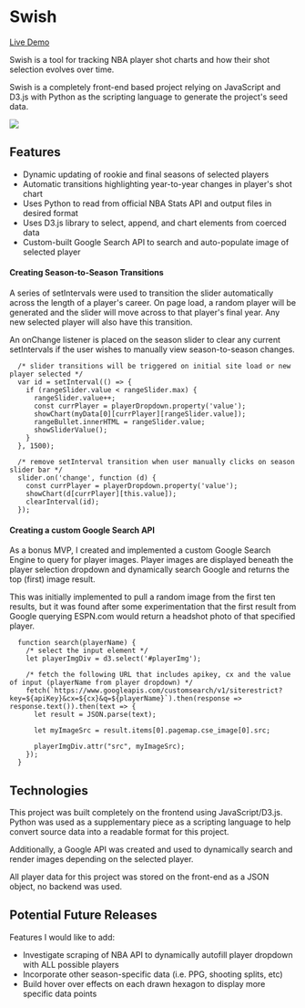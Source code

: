 # Swish

[Live Demo](https://jinfull.github.io/swish/)

Swish is a tool for tracking NBA player shot charts and how their shot selection evolves over time. 

Swish is a completely front-end based project relying on JavaScript and D3.js with Python as the scripting language to generate the project's seed data.

![](./assets/readme/swish-gif.gif)

## Features
* Dynamic updating of rookie and final seasons of selected players
* Automatic transitions highlighting year-to-year changes in player's shot chart
* Uses Python to read from official NBA Stats API and output files in desired format
* Uses D3.js library to select, append, and chart elements from coerced data
* Custom-built Google Search API to search and auto-populate image of selected player

#### Creating Season-to-Season Transitions

A series of setIntervals were used to transition the slider automatically across the length of a player's career. On page load, a random player will be generated and the slider will move across to that player's final year. Any new selected player will also have this transition. 

An onChange listener is placed on the season slider to clear any current setIntervals if the user wishes to manually view season-to-season changes.

```
  /* slider transitions will be triggered on initial site load or new player selected */
  var id = setInterval(() => {
    if (rangeSlider.value < rangeSlider.max) {
      rangeSlider.value++;
      const currPlayer = playerDropdown.property('value');
      showChart(myData[0][currPlayer][rangeSlider.value]);
      rangeBullet.innerHTML = rangeSlider.value;
      showSliderValue();
    }
  }, 1500);
```
```
  /* remove setInterval transition when user manually clicks on season slider bar */
  slider.on('change', function (d) {
    const currPlayer = playerDropdown.property('value');
    showChart(d[currPlayer][this.value]);
    clearInterval(id);
  });
```

#### Creating a custom Google Search API

As a bonus MVP, I created and implemented a custom Google Search Engine to query for player images. Player images are displayed beneath the player selection dropdown and dynamically search Google and returns the top (first) image result.

This was initially implemented to pull a random image from the first ten results, but it was found after some experimentation that the first result from Google querying ESPN.com would return a headshot photo of that specified player. 

```
  function search(playerName) {
    /* select the input element */
    let playerImgDiv = d3.select('#playerImg');

    /* fetch the following URL that includes apikey, cx and the value of input (playerName from player dropdown) */
    fetch(`https://www.googleapis.com/customsearch/v1/siterestrict?key=${apiKey}&cx=${cx}&q=${playerName}`).then(response => response.text()).then(text => {
      let result = JSON.parse(text);

      let myImageSrc = result.items[0].pagemap.cse_image[0].src;

      playerImgDiv.attr("src", myImageSrc);
    });
  }
```

## Technologies

This project was built completely on the frontend using JavaScript/D3.js. Python was used as a supplementary piece as a scripting language to help convert source data into a readable format for this project.

Additionally, a Google API was created and used to dynamically search and render images depending on the selected player.

All player data for this project was stored on the front-end as a JSON object, no backend was used.

## Potential Future Releases

Features I would like to add:

* Investigate scraping of NBA API to dynamically autofill player dropdown with ALL possible players
* Incorporate other season-specific data (i.e. PPG, shooting splits, etc)
* Build hover over effects on each drawn hexagon to display more specific data points